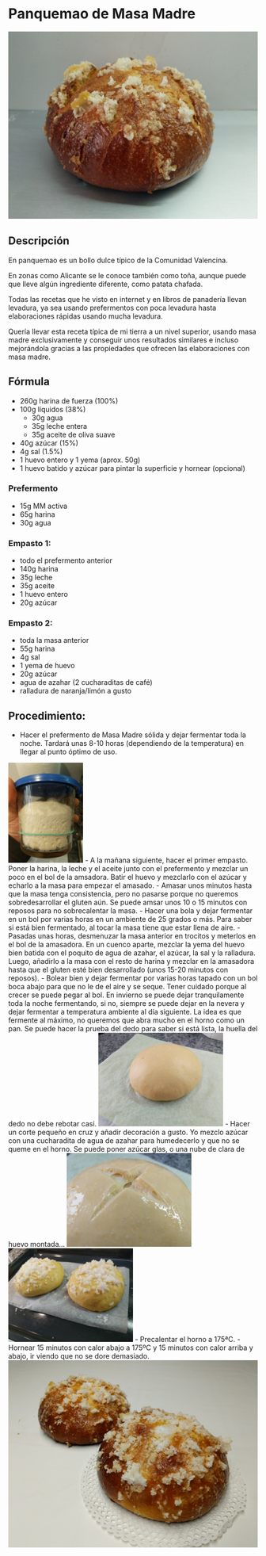 # Panquemao de Masa Madre

<img src="/images/panquemao/panquemao.jpg">

## Descripción
En panquemao es un bollo dulce típico de la Comunidad Valencina.

En zonas como Alicante se le conoce también como toña, aunque puede que lleve algún ingrediente diferente, como patata chafada.

Todas las recetas que he visto en internet y en libros de panadería llevan levadura, ya sea usando prefermentos con poca levadura hasta elaboraciones rápidas usando mucha levadura.

Quería llevar esta receta típica de mi tierra a un nivel superior, usando masa madre exclusivamente y conseguir unos resultados similares e incluso mejorándola gracias a las propiedades que ofrecen las elaboraciones con masa madre.


## Fórmula
- 260g harina de fuerza (100%)
- 100g líquidos (38%)
   - 30g agua
   - 35g leche entera
   - 35g aceite de oliva suave
- 40g azúcar (15%)
- 4g sal (1.5%)
- 1 huevo entero y 1 yema (aprox. 50g)
- 1 huevo batido y azúcar para pintar la superficie y hornear (opcional)


### Prefermento
- 15g MM activa
- 65g harina
- 30g agua

### Empasto 1:
- todo el prefermento anterior
- 140g harina
- 35g leche
- 35g aceite
- 1 huevo entero
- 20g azúcar

### Empasto 2:
- toda la masa anterior
- 55g harina
- 4g sal
- 1 yema de huevo
- 20g azúcar
- agua de azahar (2 cucharaditas de café)
- ralladura de naranja/limón a gusto

## Procedimiento:
- Hacer el prefermento de Masa Madre sólida y dejar fermentar toda la noche. Tardará unas 8-10 horas (dependiendo de la temperatura) en llegar al punto óptimo de uso.
<img src="/images/panquemao/prefermento.jpg" width="30%">
- A la mañana siguiente, hacer el primer empasto. Poner la harina, la leche y el aceite junto con el prefermento y mezclar un poco en el bol de la amsadora. Batir el huevo y mezclarlo con el azúcar y echarlo a la masa para empezar el amasado.
- Amasar unos minutos hasta que la masa tenga consistencia, pero no pasarse porque no queremos sobredesarrollar el gluten aún. Se puede amsar unos 10 o 15 minutos con reposos para no sobrecalentar la masa.
- Hacer una bola y dejar fermentar en un bol por varias horas en un ambiente de 25 grados o más. Para saber si está bien fermentado, al tocar la masa tiene que estar llena de aire.
- Pasadas unas horas, desmenuzar la masa anterior en trocitos y meterlos en el bol de la amasadora. En un cuenco aparte, mezclar la yema del huevo bien batida con el poquito de agua de azahar, el azúcar, la sal y la ralladura. Luego, añadirlo a la masa con el resto de harina y mezclar en la amasadora hasta que el gluten esté bien desarrollado (unos 15-20 minutos con reposos).
- Bolear bien y dejar fermentar por varias horas tapado con un bol boca abajo para que no le de el aire y se seque. Tener cuidado porque al crecer se puede pegar al bol. En invierno se puede dejar tranquilamente toda la noche fermentando, si no, siempre se puede dejar en la nevera y dejar fermentar a temperatura ambiente al día siguiente. La idea es que fermente al máximo, no queremos que abra mucho en el horno como un pan. Se puede hacer la prueba del dedo para saber si está lista, la huella del dedo no debe rebotar casi.
<img src="/images/panquemao/fermentada.jpg" width="50%">
- Hacer un corte pequeño en cruz y añadir decoración a gusto. Yo mezclo azúcar con una cucharadita de agua de azahar para humedecerlo y que no se queme en el horno. Se puede poner azúcar glas, o una nube de clara de huevo montada...
<img src="/images/panquemao/cortes.jpg" width="50%">
<img src="/images/panquemao/decoracion.jpg" width="50%">
- Precalentar el horno a 175ªC.
- Hornear 15 minutos con calor abajo a 175ºC y 15 minutos con calor arriba y abajo, ir viendo que no se dore demasiado.

<img src="/images/panquemao/dos.jpg">

